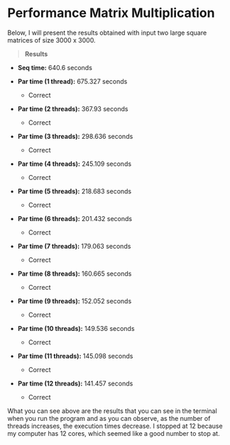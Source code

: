 # Performance Matrix Multiplication
Below, I will present the results obtained with input two large square matrices of size 3000 x 3000.

> **Results**

- **Seq time:** 640.6 seconds

- **Par time (1 thread):** 675.327 seconds
  - Correct

- **Par time (2 threads):** 367.93 seconds
  - Correct

- **Par time (3 threads):** 298.636 seconds
  - Correct

- **Par time (4 threads):** 245.109 seconds
  - Correct

- **Par time (5 threads):** 218.683 seconds
  - Correct

- **Par time (6 threads):** 201.432 seconds
  - Correct

- **Par time (7 threads):** 179.063 seconds
  - Correct

- **Par time (8 threads):** 160.665 seconds
  - Correct

- **Par time (9 threads):** 152.052 seconds
  - Correct

- **Par time (10 threads):** 149.536 seconds
  - Correct

- **Par time (11 threads):** 145.098 seconds
  - Correct

- **Par time (12 threads):** 141.457 seconds
  - Correct


What you can see above are the results that you can see in the terminal when you run the program and as you can observe, as the number of threads increases, the execution times decrease. I stopped at 12 because my computer has 12 cores, which seemed like a good number to stop at.